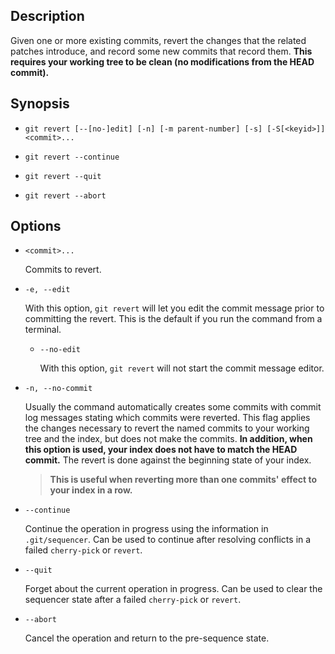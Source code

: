 ## Description

Given one or more existing commits, revert the changes that the related patches introduce, and record some new commits that record them. **This requires your working tree to be clean (no modifications from the HEAD commit).**

## Synopsis

- `git revert [--[no-]edit] [-n] [-m parent-number] [-s] [-S[<keyid>]] <commit>...`

- `git revert --continue`

- `git revert --quit`

- `git revert --abort`

## Options

- `<commit>...`

    Commits to revert.

- `-e, --edit`

    With this option, `git revert` will let you edit the commit message prior to committing the revert. This is the default if you run the command from a terminal.
    
    - `--no-edit`
    
        With this option, `git revert` will not start the commit message editor.

- `-n, --no-commit`

    Usually the command automatically creates some commits with commit log messages stating which commits were reverted. This flag applies the changes necessary to revert the named commits to your working tree and the index, but does not make the commits. **In addition, when this option is used, your index does not have to match the HEAD commit.** The revert is done against the beginning state of your index.
    
    > **This is useful when reverting more than one commits' effect to your index in a row.**

- `--continue`

    Continue the operation in progress using the information in `.git/sequencer`. Can be used to continue after resolving conflicts in a failed `cherry-pick` or `revert`.

- `--quit`

    Forget about the current operation in progress. Can be used to clear the sequencer state after a failed `cherry-pick` or `revert`.

- `--abort`

    Cancel the operation and return to the pre-sequence state.
